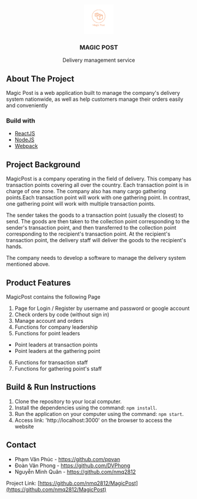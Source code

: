 <br />
<div align="center">
  <a href="https://github.com/nmq2812/MagicPost">
    <img src="public/res/MagicPost-logos_transparent.png" alt="Logo" width="80" height="80">
  </a>

<h3 align="center">MAGIC POST</h3>
  <p align="center">
    Delivery management service
    <br />
  </p>
</div>

## About The Project
Magic Post is a web application built to manage the company's delivery system nationwide, as well as help customers manage their orders easily and conveniently
### Build with
- [ReactJS](https://react.dev/)
- [NodeJS](https://nodejs.org/en)
- [Webpack](https://webpack.js.org/)

## Project Background
MagicPost is a company operating in the field of delivery. This company has transaction points covering all over the country. Each transaction point is in charge of one zone. The company also has many cargo gathering points.Each transaction point will work with one gathering point. In contrast, one gathering point will work with multiple transaction points.

The sender takes the goods to a transaction point (usually the closest) to send. The goods are then taken to the collection point corresponding to the sender's transaction point, and then transferred to the collection point corresponding to the recipient's transaction point. At the recipient's transaction point, the delivery staff will deliver the goods to the recipient's hands.

The company needs to develop a software to manage the delivery system mentioned above.

## Product Features

MagicPost contains the following Page

1. Page for Login / Register by username and password or google account
2. Check orders by code (without sign in)
3. Manage account and orders
4. Functions for company leadership
5. Functions for point leaders
  -  Point leaders at transaction points
  -  Point leaders at the gathering point
6. Functions for transaction staff
7. Functions for gathering point's staff

## Build & Run Instructions
1. Clone the repository to your local computer.
2. Install the dependencies using the command: `npm install`.
3. Run the application on your computer using the command: `npm start`.
4. Access link: 'http://localhost:3000' on the browser to access the website

## Contact
 
- Phạm Văn Phúc - https://github.com/ppvan
- Đoàn Văn Phong - https://github.com/DVPhong
- Nguyễn Minh Quân - https://github.com/nmq2812

Project Link: [https://github.com/nmq2812/MagicPost](https://github.com/nmq2812/MagicPost)
